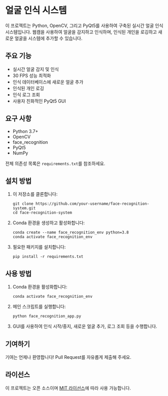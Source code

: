 # 얼굴 인식 시스템

이 프로젝트는 Python, OpenCV, 그리고 PyQt5를 사용하여 구축된 실시간 얼굴 인식 시스템입니다. 웹캠을 사용하여 얼굴을 감지하고 인식하며, 인식된 개인을 로깅하고 새로운 얼굴을 시스템에 추가할 수 있습니다.

## 주요 기능

- 실시간 얼굴 감지 및 인식
- 30 FPS 성능 최적화
- 인식 데이터베이스에 새로운 얼굴 추가
- 인식된 개인 로깅
- 인식 로그 조회
- 사용자 친화적인 PyQt5 GUI

## 요구 사항

- Python 3.7+
- OpenCV
- face_recognition
- PyQt5
- NumPy

전체 의존성 목록은 `requirements.txt`를 참조하세요.

## 설치 방법

1. 이 저장소를 클론합니다:
   ```
   git clone https://github.com/your-username/face-recognition-system.git
   cd face-recognition-system
   ```

2. Conda 환경을 생성하고 활성화합니다:
   ```
   conda create --name face_recognition_env python=3.8
   conda activate face_recognition_env
   ```

3. 필요한 패키지를 설치합니다:
   ```
   pip install -r requirements.txt
   ```

## 사용 방법

1. Conda 환경을 활성화합니다:
   ```
   conda activate face_recognition_env
   ```

2. 메인 스크립트를 실행합니다:
   ```
   python face_recognition_app.py
   ```

3. GUI를 사용하여 인식 시작/중지, 새로운 얼굴 추가, 로그 조회 등을 수행합니다.

## 기여하기

기여는 언제나 환영합니다! Pull Request를 자유롭게 제출해 주세요.

## 라이선스

이 프로젝트는 오픈 소스이며 [MIT 라이선스](LICENSE)에 따라 사용 가능합니다.
